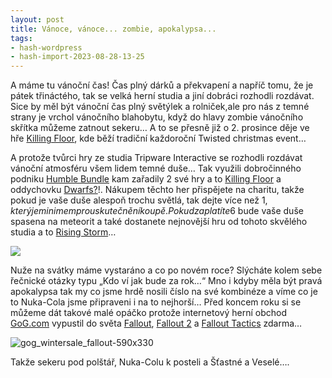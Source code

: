 ```yaml
---
layout: post
title: Vánoce, vánoce... zombie, apokalypsa...
tags:
- hash-wordpress
- hash-import-2023-08-28-13-25
---
```


A máme tu vánoční čas! Čas plný dárků a překvapení a napříč tomu, že je pátek třináctého, tak se velká herní studia a jiní dobráci rozhodli rozdávat. Sice by měl být vánoční čas plný světýlek a rolniček,ale pro nás z temné strany je vrchol vánočního blahobytu, když do hlavy zombie vánočního skřítka můžeme zatnout sekeru… A to se přesně již o 2. prosince děje ve hře [Killing Floor](http://www.killingfloorthegame.com/), kde běží tradiční každoroční Twisted christmas event…

<!--more-->

A protože tvůrci hry ze studia Tripware Interactive se rozhodli rozdávat vánoční atmosféru všem lidem temné duše… Tak využili dobročinného podniku&nbsp;[Humble Bundle](https://www.humblebundle.com/weekly)&nbsp;kam zařadily 2 své hry a to [Killing Floor](http://store.steampowered.com/app/1250/) a oddychovku [Dwarfs?](http://store.steampowered.com/app/35480/)!. Nákupem těchto her přispějete na charitu, takže pokud je vaše duše alespoň trochu světlá, tak dejte více než 1$, který je minimem pro uskutečnění koupě.  
Pokud zaplatíte 6$ bude vaše duše spasena na meteorit a také dostanete nejnovější hru od tohoto skvělého studia a to [Rising Storm](http://store.steampowered.com/app/234510/?snr=1_7_15__13)…

![](http://2.bp.blogspot.com/-iPKnFaefdQc/Uva2TLManaI/AAAAAAAAHII/BTyYQ2DyHq8/s1600/2013-12-17_00005-SNOW.gif)

Nuže na svátky máme vystaráno a co po novém roce? Slýcháte kolem sebe řečnické otázky typu „Kdo ví jak bude za rok…“ Mno i kdyby měla být pravá apokalypsa tak my co jsme hrdě nosili číslo na své kombinéze a víme co je to Nuka-Cola jsme připraveni i na to nejhorší… Před koncem roku si se můžeme dát takové malé opáčko protože internetový herní obchod [GoG.com](http://gog.com/) vypustil do světa [Fallout](http://www.gog.com/game/fallout), [Fallout 2](http://www.gog.com/game/fallout_2) a [Fallout Tactics](http://www.gog.com/game/fallout_tactics) zdarma…

 ![gog_wintersale_fallout-590x330](http://www.maxxx.cz/wp-content/uploads/2013/12/gog_wintersale_fallout-590x330.jpg)

Takže sekeru pod polštář, Nuka-Colu k posteli a Šťastné a Veselé….

&nbsp;

<!--kg-card-end: html-->
